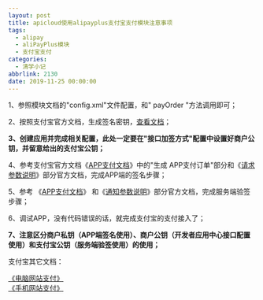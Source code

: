```yaml
---
layout: post
title: apicloud使用alipayplus支付宝支付模块注意事项
tags:
  - alipay
  - aliPayPlus模块
  - 支付宝支付
categories:
  - 清学小记
abbrlink: 2130
date: 2019-11-25 00:00:00
---
```


<!-- wp:paragraph -->

1、参照模块文档的"config.xml"文件配置，和" payOrder "方法调用即可；

<!-- /wp:paragraph -->

<!-- wp:paragraph -->

2、按照支付宝官方文档，生成签名密钥，[查看文档](https://docs.open.alipay.com/291/105971/)；

<!-- /wp:paragraph -->

<!-- wp:paragraph -->

**3、创建应用并完成相关配置，此处一定要在"接口加签方式"配置中设置好商户公钥，并留意给出的支付宝公钥；**

<!-- /wp:paragraph -->

<!-- wp:paragraph -->

4、参考支付宝官方文档《[APP支付文档](https://docs.open.alipay.com/54/106370/)》中的"生成 APP支付订单"部分和《[请求参数说明](https://docs.open.alipay.com/204/105465/)》部分官方文档，完成APP端的签名步骤；

<!-- /wp:paragraph -->

<!-- wp:paragraph -->

5、参考 《[APP支付文档](https://docs.open.alipay.com/54/106370/)》 和《[通知参数说明](https://docs.open.alipay.com/204/105301/)》部分官方文档，完成服务端验签步骤；

<!-- /wp:paragraph -->

<!-- wp:paragraph -->

6、调试APP，没有代码错误的话，就完成支付宝的支付接入了；

<!-- /wp:paragraph -->

<!-- wp:paragraph -->

**7、注意区分商户私钥（APP端签名使用）、商户公钥（开发者应用中心接口配置使用）和支付宝公钥（服务端验签使用）的使用；**

<!-- /wp:paragraph -->

<!-- wp:paragraph -->

支付宝其它文档：

<!-- /wp:paragraph -->

<!-- wp:paragraph -->

[《电脑网站支付》](https://docs.open.alipay.com/270/)  
[《手机网站支付》](https://docs.open.alipay.com/203)

<!-- /wp:paragraph -->